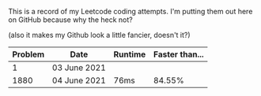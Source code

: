 This is a record of my Leetcode coding attempts. I'm putting them out here on GitHub because why the heck not?

(also it makes my Github look a little fancier, doesn't it?)

| Problem | Date | Runtime | Faster than... |
|---|---|---|---|
| 1 | 03 June 2021 | | | 
| 1880 | 04 June 2021 | 76ms | 84.55% | 